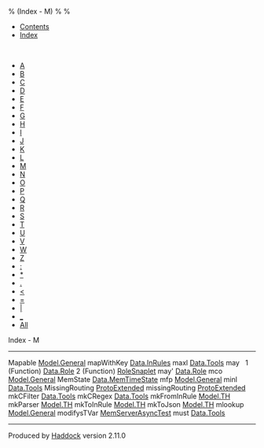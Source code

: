 % (Index - M)
% 
% 

-   [Contents](index.html)
-   [Index](doc-index.html)

 

-   [A](doc-index-A.html)
-   [B](doc-index-B.html)
-   [C](doc-index-C.html)
-   [D](doc-index-D.html)
-   [E](doc-index-E.html)
-   [F](doc-index-F.html)
-   [G](doc-index-G.html)
-   [H](doc-index-H.html)
-   [I](doc-index-I.html)
-   [J](doc-index-J.html)
-   [K](doc-index-K.html)
-   [L](doc-index-L.html)
-   [M](doc-index-M.html)
-   [N](doc-index-N.html)
-   [O](doc-index-O.html)
-   [P](doc-index-P.html)
-   [Q](doc-index-Q.html)
-   [R](doc-index-R.html)
-   [S](doc-index-S.html)
-   [T](doc-index-T.html)
-   [U](doc-index-U.html)
-   [V](doc-index-V.html)
-   [W](doc-index-W.html)
-   [Z](doc-index-Z.html)
-   [:](doc-index-58.html)
-   [\*](doc-index-42.html)
-   [.](doc-index-46.html)
-   [\<](doc-index-60.html)
-   [=](doc-index-61.html)
-   [|](doc-index-124.html)
-   [\_](doc-index-95.html)
-   [All](doc-index-All.html)

Index - M

  ---------------- -------------------------------------------------------------
  Mapable          [Model.General](Model-General.html#t:Mapable)
  mapWithKey       [Data.InRules](Data-InRules.html#v:mapWithKey)
  maxl             [Data.Tools](Data-Tools.html#v:maxl)
  may               
  1 (Function)     [Data.Role](Data-Role.html#v:may)
  2 (Function)     [RoleSnaplet](RoleSnaplet.html#v:may)
  may'             [Data.Role](Data-Role.html#v:may-39-)
  mco              [Model.General](Model-General.html#v:mco)
  MemState         [Data.MemTimeState](Data-MemTimeState.html#t:MemState)
  mfp              [Model.General](Model-General.html#v:mfp)
  minl             [Data.Tools](Data-Tools.html#v:minl)
  MissingRouting   [ProtoExtended](ProtoExtended.html#v:MissingRouting)
  missingRouting   [ProtoExtended](ProtoExtended.html#v:missingRouting)
  mkCFilter        [Data.Tools](Data-Tools.html#v:mkCFilter)
  mkCRegex         [Data.Tools](Data-Tools.html#v:mkCRegex)
  mkFromInRule     [Model.TH](Model-TH.html#v:mkFromInRule)
  mkParser         [Model.TH](Model-TH.html#v:mkParser)
  mkToInRule       [Model.TH](Model-TH.html#v:mkToInRule)
  mkToJson         [Model.TH](Model-TH.html#v:mkToJson)
  mlookup          [Model.General](Model-General.html#v:mlookup)
  modifysTVar      [MemServerAsyncTest](MemServerAsyncTest.html#v:modifysTVar)
  must             [Data.Tools](Data-Tools.html#v:must)
  ---------------- -------------------------------------------------------------

Produced by [Haddock](http://www.haskell.org/haddock/) version 2.11.0
